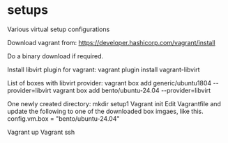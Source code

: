 # setups
Various virtual setup configurations

Download vagrant from:
https://developer.hashicorp.com/vagrant/install

Do a binary download if required.

Install libvirt plugin for vagrant:
vagrant plugin install vagrant-libvirt

List of boxes with libvirt provider:
vagrant box add generic/ubuntu1804 --provider=libvirt
vagrant box add bento/ubuntu-24.04 --provider=libvirt

One newly created directory:
mkdir setup1
Vagrant init
Edit Vagrantfile and update the following to one of the downloaded box imgaes, like this.
    config.vm.box = "bento/ubuntu-24.04"

Vagrant up
Vagrant ssh
